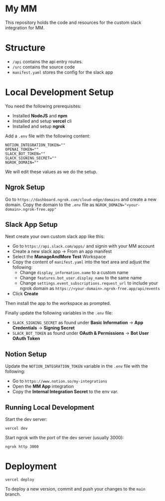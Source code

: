 # My MM

This repository holds the code and resources for the custom slack integration for MM.

# Structure

- `/api` contains the api entry routes.
- `/src` contains the source code
- `manifest.yaml` stores the config for the slack app

# Local Development Setup

You need the following prerequisites:

- Installed **NodeJS** and **npm**
- Installed and setup **vercel** cli
- Installed and setup **ngrok**

Add a `.env` file with the following content:

```env
NOTION_INTEGRATION_TOKEN=""
OPENAI_TOKEN=""
SLACK_BOT_TOKEN=""
SLACK_SIGNING_SECRET=""
NGROK_DOMAIN=""
```

We will edit these values as we do the setup.

## Ngrok Setup

Go to `https://dashboard.ngrok.com/cloud-edge/domains` and create a new domain.
Copy the domain to the `.env` file as `NGROK_DOMAIN="<your-domain>.ngrok-free.app"`

## Slack App Setup

Next create your own custom slack app like this:

- Go to `https://api.slack.com/apps/` and signin with your MM account
- Create a new slack app -> From an app manifest
- Select the **ManageAndMore Test** Workspace
- Copy the content of `manifest.yaml` into the text area and adjust the following:
  - Change `display_information.name` to a custom name
  - Change `features.bot_user.display_name` to the same name
  - Change `settings.event_subscriptions.request_url` to include your ngrok domain as `https://<your-domain>.ngrok-free.app/api/events`
- Click **Create**

Then install the app to the workspace as prompted.

Finally update the following variables in the `.env` file:

- `SLACK_SIGNING_SECRET` as found under **Basic Information** -> **App Credentials** -> **Signing Secret**
- `SLACK_BOT_TOKEN` as found under **OAuth & Permissions** -> **Bot User OAuth Token**

## Notion Setup

Update the `NOTION_INTEGRATION_TOKEN` variable in the `.env` file with the following:

- Go to `https://www.notion.so/my-integrations`
- Open the **MM App** integration
- Copy the **Internal Integration Secret** to the env var.

## Running Local Development

Start the dev server: 

```shell
vercel dev
````

Start ngrok with the port of the dev server (usually 3000):

```
ngrok http 3000
```

# Deployment

```shell
vercel deploy
```

To deploy a new version, commit and push your changes to the `main` branch.